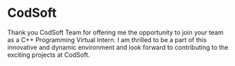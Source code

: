 # CodSoft
Thank you CodSoft Team for offering me the opportunity to join your team as a C++ Programming Virtual Intern. I am thrilled to be a part of this innovative and dynamic environment and look forward to contributing to the exciting projects at CodSoft.
